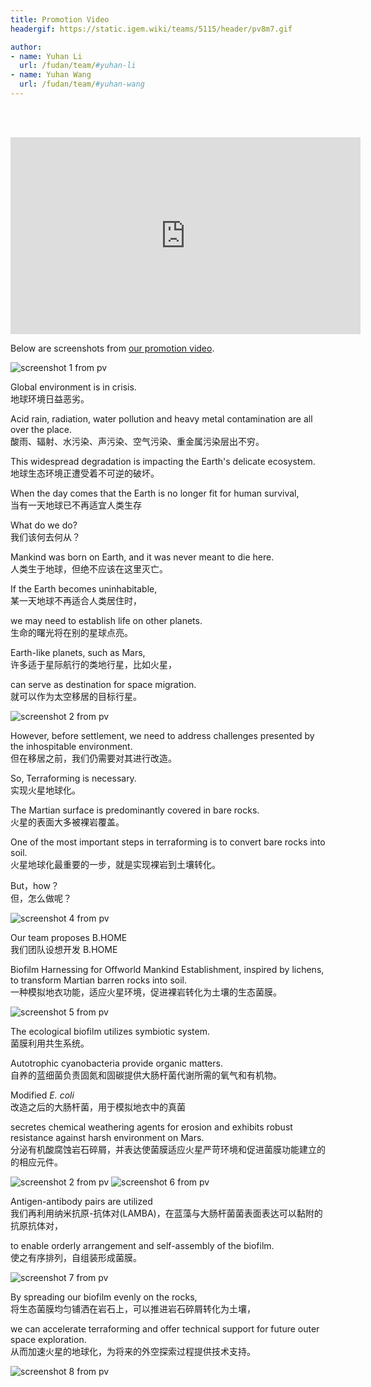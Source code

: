 ```yaml
---
title: Promotion Video
headergif: https://static.igem.wiki/teams/5115/header/pv8m7.gif

author:
- name: Yuhan Li
  url: /fudan/team/#yuhan-li
- name: Yuhan Wang
  url: /fudan/team/#yuhan-wang
---
```


<br><br>

<div style="text-align: center">
  <iframe title="Fudan: MINERAL: Microparticle Integration for Nickel Extraction and Reusable Applications (2024) - Project Promotion [English]" width="560" height="315" src="https://video.igem.org/videos/embed/d1795b71-2707-4eeb-92ce-5b88145ef1a3" frameborder="0" allowfullscreen="" sandbox="allow-same-origin allow-scripts allow-popups allow-forms"></iframe>
</div>

Below are screenshots from [our promotion video](https://video.igem.org/w/d1795b71-2707-4eeb-92ce-5b88145ef1a3).

<img src="https://static.igem.wiki/teams/4765/wiki/wyj/pv1.png" alt="screenshot 1 from pv">

Global environment is in crisis.<br>
地球环境日益恶劣。

Acid rain, radiation, water pollution and heavy metal contamination are all over the place.<br>
酸雨、辐射、水污染、声污染、空气污染、重金属污染层出不穷。

This widespread degradation is impacting the Earth's delicate ecosystem.<br>
地球生态环境正遭受着不可逆的破坏。

When the day comes that the Earth is no longer fit for human survival,<br>
当有一天地球已不再适宜人类生存

What do we do?<br>
我们该何去何从？

Mankind was born on Earth, and it was never meant to die here.<br>
人类生于地球，但绝不应该在这里灭亡。

If the Earth becomes uninhabitable,<br>
某一天地球不再适合人类居住时，

we may need to establish life on other planets.<br>
生命的曙光将在别的星球点亮。

Earth-like planets, such as Mars,<br>
许多适于星际航行的类地行星，比如火星，

can serve as destination for space migration.<br>
就可以作为太空移居的目标行星。

<img src="https://static.igem.wiki/teams/4765/wiki/wyj/pv2.png" alt="screenshot 2 from pv">

However, before settlement, we need to address challenges presented by the inhospitable environment.<br>
但在移居之前，我们仍需要对其进行改造。

So, Terraforming is necessary.<br>
实现火星地球化。

The Martian surface is predominantly covered in bare rocks.<br>
火星的表面大多被裸岩覆盖。

One of the most important steps in terraforming is to convert bare rocks into soil.<br>
火星地球化最重要的一步，就是实现裸岩到土壤转化。

But，how？<br>
但，怎么做呢？

<img src="https://static.igem.wiki/teams/4765/wiki/wyj/pv4.png" alt="screenshot 4 from pv">

Our team proposes B.HOME<br>
我们团队设想开发 B.HOME

Biofilm Harnessing for Offworld Mankind Establishment, inspired by lichens, to transform Martian barren rocks into soil.<br>
一种模拟地衣功能，适应火星环境，促进裸岩转化为土壤的生态菌膜。

<img src="https://static.igem.wiki/teams/4765/wiki/wyj/pv5.png" alt="screenshot 5 from pv">

The ecological biofilm utilizes symbiotic system.<br>
菌膜利用共生系统。

Autotrophic cyanobacteria provide organic matters.<br>
自养的蓝细菌负责固氮和固碳提供大肠杆菌代谢所需的氧气和有机物。

Modified <i>E. coli</i><br>
改造之后的大肠杆菌，用于模拟地衣中的真菌

secretes chemical weathering agents for erosion and exhibits robust resistance against harsh environment on Mars.<br>
分泌有机酸腐蚀岩石碎屑，并表达使菌膜适应火星严苛环境和促进菌膜功能建立的的相应元件。

<img src="https://static.igem.wiki/teams/4765/wiki/wyj/pv3.png" alt="screenshot 2 from pv">

<img src="https://static.igem.wiki/teams/4765/wiki/wyj/pv6.png" alt="screenshot 6 from pv">

Antigen-antibody pairs are utilized<br>
我们再利用纳米抗原-抗体对(LAMBA)，在蓝藻与大肠杆菌菌表面表达可以黏附的抗原抗体对，

to enable orderly arrangement and self-assembly of the biofilm.<br>
使之有序排列，自组装形成菌膜。

<img src="https://static.igem.wiki/teams/4765/wiki/wyj/pv7.png" alt="screenshot 7 from pv">

By spreading our biofilm evenly on the rocks,<br>
将生态菌膜均匀铺洒在岩石上，可以推进岩石碎屑转化为土壤，

we can accelerate terraforming and offer technical support for future outer space exploration.<br>
从而加速火星的地球化，为将来的外空探索过程提供技术支持。

<img src="https://static.igem.wiki/teams/4765/wiki/wyj/pv8.png" alt="screenshot 8 from pv">
